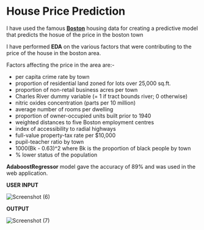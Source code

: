 # House Price Prediction
<p>I have used the famous <b><a href="https://archive.ics.uci.edu/ml/machine-learning-databases/housing/">Boston</a></b> housing data for creating a predictive model that predicts the hosue of the price in the boston town</p>
<p>I have performed <b>EDA</b> on the various factors that were contributing to the price of the house in the boston area.</p>
<p>Factors affecting the price in the area are:-</p>
<ul>
    <li>per capita crime rate by town</li>
    <li>proportion of residential land zoned for lots over 25,000 sq.ft.</li>
    <li>proportion of non-retail business acres per town</li>
    <li>Charles River dummy variable (= 1 if tract bounds river; 0 otherwise)</li>
    <li>nitric oxides concentration (parts per 10 million)</li>
    <li>average number of rooms per dwelling</li>
    <li>proportion of owner-occupied units built prior to 1940</li>
    <li>weighted distances to five Boston employment centres</li>
    <li>index of accessibility to radial highways</li>
    <li>full-value property-tax rate per $10,000</li>
    <li>pupil-teacher ratio by town</li>
    <li>1000(Bk - 0.63)^2 where Bk is the proportion of black people by town</li>
    <li>% lower status of the population</li>
</ul>
<p><b>AdaboostRegressor</b> model gave the accuracy of 89% and was used in the web application.</p>

<b>USER INPUT</b>

![Screenshot (6)](https://user-images.githubusercontent.com/85546544/232225995-b6060f3f-365e-4e36-882e-784575bc0ea2.png)

<b>OUTPUT</b>

![Screenshot (7)](https://user-images.githubusercontent.com/85546544/232226042-bc40c2a0-7b5a-42da-8c74-7b2dc6dee544.png)
